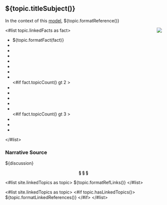## ${topic.titleSubject()}

In the context of this [model](../domain-inventory.md), ${topic.formatReference()}

<#list topic.linkedFacts as fact>
<img align="right" src="../images/${topic.formImageName(fact)}.svg" />

<ul>
 <li>${topic.formatFact(fact)}</li>
 <li> </li>
 <li> </li>
 <li> </li>
 <li> </li>
 <li> </li>
 <li> </li>
 <li> </li>
<#if fact.topicCount() gt 2 >
 <li> </li>
 <li> </li>
 <li> </li>
 <li> </li>
 <li> </li>
<#if fact.topicCount() gt 3 >
 <li> </li>
 <li> </li>
 <li> </li>
</#if>
</#if>
</ul>


</#list>

### Narrative Source

${discussion}

<div align="center"><b>&sect; &sect; &sect;</b></div>

<#list site.linkedTopics as topic>
${topic.formatRefLinks()}
</#list>

<#list site.linkedTopics as topic>
<#if topic.hasLinkedTopics()>
${topic.formatLinkedReferences()}
</#if>
</#list>
